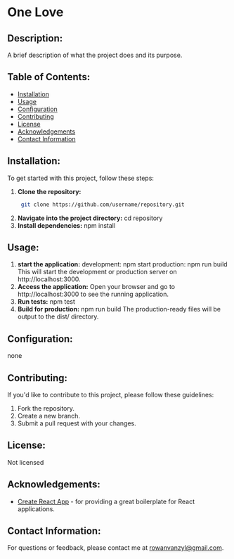 # One Love

## Description:
A brief description of what the project does and its purpose.

## Table of Contents:
- [Installation](#installation)
- [Usage](#usage)
- [Configuration](#configuration)
- [Contributing](#contributing)
- [License](#license)
- [Acknowledgements](#acknowledgements)
- [Contact Information](#contact-information)

## Installation:
To get started with this project, follow these steps:
1. **Clone the repository:**
   ```bash
    git clone https://github.com/username/repository.git
2.  **Navigate into the project directory:**
    cd repository
3.  **Install dependencies:**
    npm install

## Usage:
1. **start the application:**
    development: npm start
    production: npm run build
    This will start the development or production server on http://localhost:3000.
2. **Access the application:**
    Open your browser and go to http://localhost:3000 to see the running application.
3. **Run tests:**
   npm test
4. **Build for production:**
   npm run build
   The production-ready files will be output to the dist/ directory.

## Configuration:
none

## Contributing:
If you'd like to contribute to this project, please follow these guidelines:

1. Fork the repository.
2. Create a new branch.
3. Submit a pull request with your changes.

## License:
Not licensed

## Acknowledgements:
- [Create React App](https://github.com/facebook/create-react-app) - for providing a great boilerplate for React applications.

## Contact Information:
For questions or feedback, please contact me at rowanvanzyl@gmail.com.
